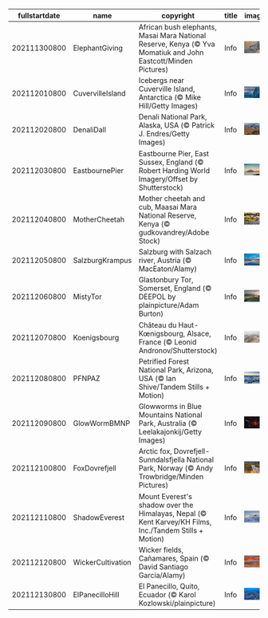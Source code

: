 |fullstartdate|name|copyright|title|image|
|--|--|--|--|--|
202111300800|ElephantGiving|African bush elephants, Masai Mara National Reserve, Kenya (© Yva Momatiuk and John Eastcott/Minden Pictures)|Info|![](/en-AU/2021/12/202111300800ElephantGiving.jpg)|
202112010800|CuvervilleIsland|Icebergs near Cuverville Island, Antarctica (© Mike Hill/Getty Images)|Info|![](/en-AU/2021/12/202112010800CuvervilleIsland.jpg)|
202112020800|DenaliDall|Denali National Park, Alaska, USA (© Patrick J. Endres/Getty Images)|Info|![](/en-AU/2021/12/202112020800DenaliDall.jpg)|
202112030800|EastbournePier|Eastbourne Pier, East Sussex, England (© Robert Harding World Imagery/Offset by Shutterstock)|Info|![](/en-AU/2021/12/202112030800EastbournePier.jpg)|
202112040800|MotherCheetah|Mother cheetah and cub, Maasai Mara National Reserve, Kenya (© gudkovandrey/Adobe Stock)|Info|![](/en-AU/2021/12/202112040800MotherCheetah.jpg)|
202112050800|SalzburgKrampus|Salzburg with Salzach river, Austria (© MacEaton/Alamy)|Info|![](/en-AU/2021/12/202112050800SalzburgKrampus.jpg)|
202112060800|MistyTor|Glastonbury Tor, Somerset, England (© DEEPOL by plainpicture/Adam Burton)|Info|![](/en-AU/2021/12/202112060800MistyTor.jpg)|
202112070800|Koenigsbourg|Château du Haut-Kœnigsbourg, Alsace, France (© Leonid Andronov/Shutterstock)|Info|![](/en-AU/2021/12/202112070800Koenigsbourg.jpg)|
202112080800|PFNPAZ|Petrified Forest National Park, Arizona, USA (© Ian Shive/Tandem Stills + Motion)|Info|![](/en-AU/2021/12/202112080800PFNPAZ.jpg)|
202112090800|GlowWormBMNP|Glowworms in Blue Mountains National Park, Australia (© Leelakajonkij/Getty Images)|Info|![](/en-AU/2021/12/202112090800GlowWormBMNP.jpg)|
202112100800|FoxDovrefjell|Arctic fox, Dovrefjell-Sunndalsfjella National Park, Norway (© Andy Trowbridge/Minden Pictures)|Info|![](/en-AU/2021/12/202112100800FoxDovrefjell.jpg)|
202112110800|ShadowEverest|Mount Everest's shadow over the Himalayas, Nepal (© Kent Karvey/KH Films, Inc./Tandem Stills + Motion)|Info|![](/en-AU/2021/12/202112110800ShadowEverest.jpg)|
202112120800|WickerCultivation|Wicker fields, Cañamares, Spain (© David Santiago Garcia/Alamy)|Info|![](/en-AU/2021/12/202112120800WickerCultivation.jpg)|
202112130800|ElPanecilloHill|El Panecillo, Quito, Ecuador (© Karol Kozlowski/plainpicture)|Info|![](/en-AU/2021/12/202112130800ElPanecilloHill.jpg)|
